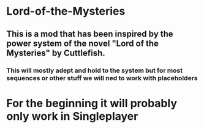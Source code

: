 # Lord-of-the-Mysteries

## This is a mod that has been inspired by the power system of the novel "Lord of the Mysteries" by Cuttlefish.
### This will mostly adept and hold to the system but for most sequences or other stuff we will ned to work with placeholders


# For the beginning it will probably only work in Singleplayer